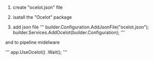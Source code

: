﻿
1. create "ocelot.json" file 


2. isatall the "Ocelot" package 


3. add json file 
'''
builder.Configuration.AddJsonFile("ocelot.json");
builder.Services.AddOcelot(builder.Configuration);
'''

and to  pipeline midelware

'''
app.UseOcelot()
    .Wait();
'''

